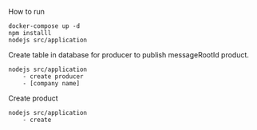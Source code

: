 How to run

```
docker-compose up -d
npm installl
nodejs src/application
```

Create table in database for producer to publish messageRootId product.
```
nodejs src/application
    - create producer
    - [company name]
```

Create product
```
nodejs src/application
    - create
```
